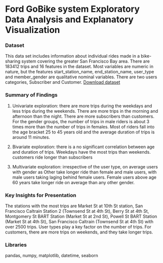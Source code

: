 # Ford GoBike system Exploratory Data Analysis and Explanatory Visualization

### Dataset
This data set includes information about individual rides made in a bike-sharing system covering the greater San Francisco Bay area. There are 183412 trips and 16 features in the dataset. Most variables are numeric in nature, but the features start_station_name, end_station_name, user_type and member_gender are qualitative nominal variables. There are two users categories, Subscriber and Customer. <a href = "https://video.udacity-data.com/topher/2020/October/5f91cf38_201902-fordgobike-tripdata/201902-fordgobike-tripdata.csv">Download dataset</a>

### Summary of Findings

1. Univariate exploration: there are more trips during the weekdays and less trips during the weekends. There are more trips in the morning and afternoon than the night. There are more subscribers than customers. For the gender groups, the number of trips in male riders is about 3 times more than the number of trips in females. Most of riders fall into the age bracket 25 to 45 years old and the average duration of trips is around 11 minutes.

2. Bivariate exploration: there is a no significant correlation between age and duration of trips. Weekdays have the most trips than weekends. customers ride longer than subscribers

3. Multivariate exploration: irrespective of the user type, on average users with gender as Other take longer ride than female and male users, with male users taking laging behind female users. Female users above age 60 years take longer ride on average than any other gender.

### Key Insights for Presentation

The stations with the most trips are Market St at 10th St station, San Francisco Caltrain Station 2  (Townsend St at 4th St), Berry St at 4th St, Montgomery St BART Station (Market St at 2nd St), Powell St BART Station (Market St at 4th St), San Francisco Caltrain (Townsend St at 4th St) with over 2500 trips. User types play a key factor on the number of trips. For customers, there are more trips on weekends, and they take longer trips.

### Libraries
pandas, numpy, matplotlib, datetime, seaborn
